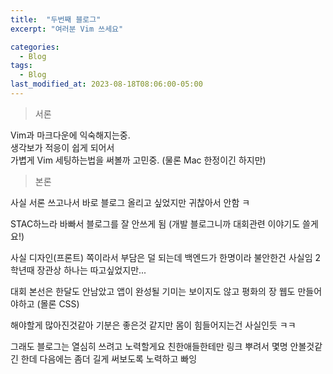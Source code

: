 ```yaml
---
title:  "두번째 블로그"
excerpt: "여러분 Vim 쓰세요"

categories:
  - Blog
tags:
  - Blog
last_modified_at: 2023-08-18T08:06:00-05:00
---
```



>서론

Vim과 마크다운에 익숙해지는중.  
생각보가 적응이 쉽게 되어서  
가볍게 Vim 세팅하는법을 써볼까 고민중.
(물론 Mac 한정이긴 하지만)

>본론

사실 서론 쓰고나서 바로 블로그 올리고 싶었지만 귀찮아서 안함 ㅋ

STAC하느라 바빠서 블로그를 잘 안쓰게 됨
(개발 블로그니까 대회관련 이야기도 쓸게요!)

사실 디자인(프론트) 쪽이라서 부담은 덜 되는데 
백엔드가 한명이라 불안한건 사실임
2학년때 장관상 하나는 따고싶었지만...

대회 본선은 한달도 안남았고
앱이 완성될 기미는 보이지도 않고
평화의 장 웹도 만들어야하고
(몰론 CSS)

해야할게 많아진것같아 기분은 좋은것 같지만
몸이 힘들어지는건 사실인듯 ㅋㅋ

그래도 블로그는 열심히 쓰려고 노력할게요
친한애들한테만 링크 뿌려서 몇명 안볼것같긴 한데
다음에는 좀더 길게 써보도록 노력하고
빠잉



